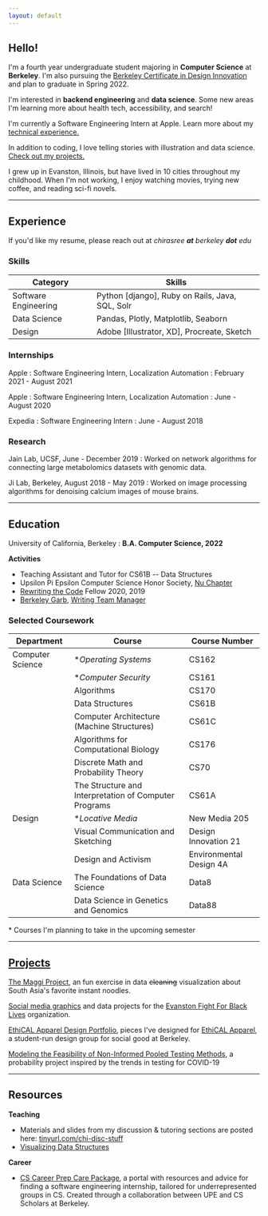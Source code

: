 ```yaml
---
layout: default
---
```

## Hello!
I'm a fourth year undergraduate student majoring in **Computer Science** at **Berkeley**. I'm also pursuing the [Berkeley Certificate in Design Innovation](https://bcdi.berkeley.edu) and plan to graduate in Spring 2022.

I'm interested in **backend engineering** and **data science**. Some new areas I'm learning more about health tech, accessibility, and search!

I'm currently a Software Engineering Intern at Apple. Learn more about my [technical experience.](./#experience)

In addition to coding, I love telling stories with illustration and data science. [Check out my projects.](./projects)

I grew up in Evanston, Illinois, but have lived in 10 cities throughout my childhood.
When I'm not working, I enjoy watching movies, trying new coffee, and reading sci-fi novels.

---

## Experience
If you'd like my resume, please reach out at *chirasree **at** berkeley **dot** edu*

### Skills

| Category | Skills|
|---|---|
| Software Engineering|Python [django], Ruby on Rails, Java, SQL, Solr|
|Data Science| Pandas, Plotly, Matplotlib, Seaborn|
|Design|Adobe [Illustrator, XD], Procreate, Sketch|

### Internships
Apple
: Software Engineering Intern, Localization Automation
: February 2021 - August 2021

Apple
: Software Engineering Intern, Localization Automation
: June - August 2020

Expedia
: Software Engineering Intern
: June - August 2018

### Research

Jain Lab, UCSF, June - December 2019
: Worked on network algorithms for connecting large metabolomics datasets with genomic data.

Ji Lab, Berkeley, August 2018 - May 2019
: Worked on image processing algorithms for denoising calcium images of mouse brains.

***


## Education

University of California, Berkeley
: **B.A. Computer Science, 2022**

**Activities**
- Teaching Assistant and Tutor for CS61B -- Data Structures
- Upsilon Pi Epsilon Computer Science Honor Society, [Nu Chapter](https://upe.berkeley.edu)
- [Rewriting the Code](https://rewritingthecode.org) Fellow 2020, 2019
- [Berkeley Garb](https://www.berkeleygarb.com/), [Writing Team Manager](https://www.berkeleygarb.com/members/chirasree-mandal)


### Selected Coursework

| Department       | Course                                                | Course Number        |
|------------------|-------------------------------------------------------|----------------------|
| Computer Science | **Operating Systems*                                  | CS162                |
|                  | **Computer Security*                                  | CS161                |
|                  | Algorithms                                            | CS170                |
|                  | Data Structures                                       | CS61B                |
|                  | Computer Architecture (Machine Structures)            | CS61C                |
|                  | Algorithms for Computational Biology                  | CS176                |
|                  | Discrete Math and Probability Theory                  | CS70                 |
|                  | The Structure and Interpretation of Computer Programs | CS61A                |
| Design           | **Locative Media*                                     | New Media 205        |
|                  | Visual Communication and Sketching                    | Design Innovation 21 |
|                  | Design and Activism                                   | Environmental Design 4A|
| Data Science     | The Foundations of Data Science                       | Data8                |
|                  | Data Science in Genetics and Genomics                 | Data88               |

\* Courses I'm planning to take in the upcoming semester

***

## [Projects](./projects)

[The Maggi Project](./projects/maggi), an fun exercise in data ~~cleaning~~ visualization about South Asia's favorite instant noodles.

[Social media graphics](./projects/efbl) and data projects for the [Evanston Fight For Black Lives](https://www.instagram.com/evanstonforblacklives/?hl=en) organization. 

[EthiCAL Apparel Design Portfolio](./projects/ethical), pieces I've designed for [EthiCAL Apparel](https://www.ethicalapparel.org), a student-run design group for social good at Berkeley. 

[Modeling the Feasibility of Non-Informed Pooled Testing Methods](https://paper.dropbox.com/doc/Modeling-the-Feasibility-of-Non-Informed-Pooled-Testing-Methods-2Oz1WGhACaBr5lj4ch4fl), a probability project inspired by the trends in testing for COVID-19

***

## Resources

**Teaching**
- Materials and slides from my discussion & tutoring sections are posted here: [tinyurl.com/chi-disc-stuff](https://tinyurl.com/chi-disc-stuff)
- [Visualizing Data Structures](https://www.cs.usfca.edu/~galles/visualization/Algorithms.html)

**Career**
- [CS Career Prep Care Package](https://bit.ly/UPExCSS), a portal with resources and advice for finding a software engineering internship, tailored for underrepresented groups in CS. Created through a collaboration between UPE and CS Scholars at Berkeley.